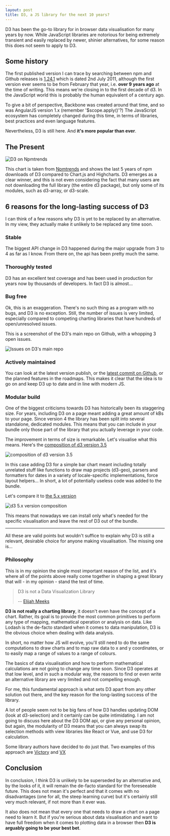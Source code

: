 ```yaml
---
layout: post
title: D3, a JS library for the next 10 years?
---
```


D3 has been the go-to library for in browser data visualisation for many years by now.
While JavaScript libraries are notorious for being extremely transient and easily replaced by newer, shinier alternatives, for some reason this does not seem to apply to D3.

## Some history

The first published version I can trace by searching between npm and Github releases is [1.24.1](https://github.com/d3/d3/releases?after=v1.29.2) which is dated 2nd July 2011, although the first version ever seems to be from February that year, i.e. **over 9 years ago** at the time of writing. This means we're closing in to the first decade of d3.
In the JavaScript world this is probably the human equivalent of a century ago.

To give a bit of perspective, Backbone was created around that time, and so was AngularJS version 1.x (remember '$scope.apply()'?)
The JavaScript ecosystem has completely changed during this time, in terms of libraries, best practices and even language features.

Nevertheless, D3 is still here. And **it's more popular than ever**.

## The Present

![D3 on Npmtrends](https://dev-to-uploads.s3.amazonaws.com/i/o7unk9yroenasuwizbw9.png)

This chart is taken from [Npmtrends](https://www.npmtrends.com/d3-vs-chart.js-vs-highcharts) and shows the last 5 years of npm downloads of D3 compared to Chart.js and Highcharts.
D3 emerges as a clear winner, and this is not even considering the fact that many users are not downloading the full library (the entire d3 package), but only some of its modules, such as d3-array, or d3-scale.

## 6 reasons for the long-lasting success of D3

I can think of a few reasons why D3 is yet to be replaced by an alternative. In my view, they actually make it unlikely to be replaced any time soon.

### Stable

The biggest API change in D3 happened during the major upgrade from 3 to 4 as far as I know. From there on, the api has been pretty much the same.

### Thoroughly tested

D3 has an excellent test coverage and has been used in production for years now by thousands of developers. In fact D3 is almost...

### Bug free

Ok, this is an exaggeration. There's no such thing as a program with no bugs, and D3 is no exception.
Still, the number of issues is very limited, especially compared to competing charting libraries that have hundreds of open/unresolved issues.

This is a screenshot of the D3's main repo on Github, with a whopping 3 open issues.

![Issues on D3's main repo](https://dev-to-uploads.s3.amazonaws.com/i/vxwgzql7n81wabf3c0lt.png)

### Actively maintained
You can look at the latest version publish, or the [latest commit on Github](https://github.com/d3/d3/commit/7244e45e68af39c519f76667a03039d5b24dd453), or the planned features in the roadmaps. This makes it clear that the idea is to go on and keep D3 up to date and in line with modern JS.

### Modular build

One of the biggest criticisms towards D3 has historically been its staggering size. For years, including D3 on a page meant adding a great amount of kBs to your page. Since version 4 the library has been split into several standalone, dedicated modules. This means that you can include in your bundle only those part of the library that you actually leverage in your code.

The improvement in terms of size is remarkable. Let's visualise what this means. Here's the [composition of d3 version 3.5](https://bundlephobia.com/result?p=d3@3.5.17)

![composition of d3 version 3.5](https://dev-to-uploads.s3.amazonaws.com/i/hnfe28kvdf5p0x3qc9j3.png)

In this case adding D3 for a simple bar chart meant including totally unrelated stuff like functions to draw map projects (d3-geo), parsers and formatters for dates in a variety of locale-specific implementations, force layout helpers... In short, a lot of potentially useless code was added to the bundle.

Let's compare it to [the 5.x version](https://bundlephobia.com/result?p=d3@5.16.0)

![d3 5.x version composition](https://dev-to-uploads.s3.amazonaws.com/i/6w8zmhic9wtubzbljqh1.png)

This means that nowadays we can install only what's needed for the specific visualisation and leave the rest of D3 out of the bundle.

---

All these are valid points but wouldn't suffice to explain why D3 is still a relevant, desirable choice for anyone making visualisation. The missing one is...

### Philosophy

This is in my opinion the single most important reason of the list, and it's where all of the points above really come together in shaping a great library that will - in my opinion - stand the test of time.

> D3 is not a Data Visualization Library
>
> -- [Elijah Meeks](https://medium.com/@Elijah_Meeks/d3-is-not-a-data-visualization-library-67ba549e8520)

**D3 is not really a charting library**, it doesn't even have the concept of a chart. Rather, its goal is to provide the most common primitives to perform any type of mapping, mathematical operation or analysis on data. Like Lodash is the de-facto standard when it comes to data manipulation, D3 is the obvious choice when dealing with data analysis.

In short, no matter how JS will evolve, you'll still need to do the same computations to draw charts and to map raw data to x and y coordinates, or to easily map a range of values to a range of colours.

The basics of data visualisation and how to perform mathematical calculations are not going to change any time soon.
Since D3 operates at that low level, and in such a modular way, the reasons to find or even write an alternative library are very limited and not compelling enough.

For me, this fundamental approach is what sets D3 apart from any other solution out there, and the key reason for the long-lasting success of the library.

A lot of people seem not to be big fans of how D3 handles updating DOM (look at d3-selection) and it certainly can be quite intimidating. I am not going to discuss here about the D3 DOM api, or give any personal opinion, but again, the modularity of D3 means that you can always swap its selection methods with view libraries like React or Vue, and use D3 for calculation.

Some library authors have decided to do just that. Two examples of this approach are [Victory](https://github.com/FormidableLabs/victory/blob/b137e4aa3285c6646c83c507673842b545b26df4/packages/victory-core/package.json#L22-L26) and [VX](https://github.com/hshoff/vx/blob/master/packages/vx-hierarchy/package.json#L82)

## Conclusion

In conclusion, I think D3 is unlikely to be superseded by an alternative and, by the looks of it, it will remain the de-facto standard for the foreseeable future.
This does not mean it's perfect and that it comes with no disadvantages (one for all, the steep learning curve) but it's certainly still very much relevant, if not more than it ever was.

It also does not mean that every one that needs to draw a chart on a page need to learn it. But if you're serious about data visualisation and want to have full freedom when it comes to plotting data in a browser then **D3 is arguably going to be your best bet**.
